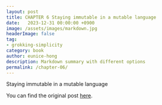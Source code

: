 ```yaml
---
layout: post
title: CHAPTER 6 Staying immutable in a mutable language
date:   2023-12-31 00:00:00 +0900
image: /assets/images/markdown.jpg
headerImage: false
tag:
- grokking-simplicity
category: book
author: eunice-hong
description: Markdown summary with different options
permalink: /chapter-06/
---
```


Staying immutable in a mutable language

You can find the original post [here](https://livebook.manning.com/book/grokking-simplicity/chapter-6/).